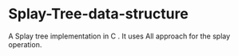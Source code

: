# Splay-Tree-data-structure
A Splay tree implementation in C . It uses All approach for the splay operation. 
